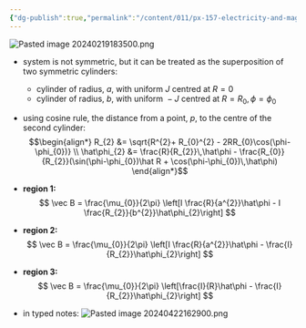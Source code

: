 ```yaml
---
{"dg-publish":true,"permalink":"/content/011/px-157-electricity-and-magnetism/px-157-c-magnetic-fields/px-157-c4d-magnetic-field-on-a-long-cylindrical-wire-with-a-hole/","noteIcon":"1","created":"2025-08-27T13:14:00.225+01:00","updated":"2024-11-26T20:09:43.000+00:00"}
---
```


![Pasted image 20240219183500.png](/img/user/pics/Pasted%20image%2020240219183500.png)
- system is not symmetric, but it can be treated as the superposition of two symmetric cylinders:
	- cylinder of radius, $a$, with uniform $J$ centred at $R=0$
	- cylinder of radius, $b$, with uniform ${} -J$ centred at $R=R_{0}, \phi=\phi_{0}$ 
- using cosine rule, the distance from a point, $p$, to the centre of the second cylinder:
$$\begin{align*}
		R_{2} &= \sqrt{R^{2}+ R_{0}^{2} - 2RR_{0}\cos(\phi-\phi_{0})} \\
		\hat\phi_{2} &= \frac{R}{R_{2}}\,\hat\phi - \frac{R_{0}}{R_{2}}(\sin(\phi-\phi_{0})\hat R + \cos(\phi-\phi_{0})\,\hat\phi)
\end{align*}$$
- **region 1:**
$$
\vec B = \frac{\mu_{0}}{2\pi} \left[I \frac{R}{a^{2}}\hat\phi - I \frac{R_{2}}{b^{2}}\hat\phi_{2}\right]
$$
- **region 2:**
$$
\vec B = \frac{\mu_{0}}{2\pi} \left[I \frac{R}{a^{2}}\hat\phi - \frac{I}{R_{2}}\hat\phi_{2}\right]
$$
- **region 3:**
$$
\vec B = \frac{\mu_{0}}{2\pi} \left[\frac{I}{R}\hat\phi - \frac{I}{R_{2}}\hat\phi_{2}\right]
$$

- in typed notes:
![Pasted image 20240422162900.png](/img/user/pics/Pasted%20image%2020240422162900.png)